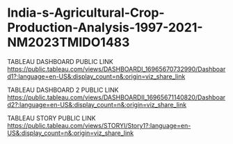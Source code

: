 # India-s-Agricultural-Crop-Production-Analysis-1997-2021-NM2023TMIDO1483

TABLEAU DASHBOARD PUBLIC LINK
https://public.tableau.com/views/DASHBOARDI_16965670732990/Dashboard1?:language=en-US&:display_count=n&:origin=viz_share_link

TABLEAU DASHBOARD 2 PUBLIC LINK
https://public.tableau.com/views/DASHBOARDII_16965671140820/Dashboard2?:language=en-US&:display_count=n&:origin=viz_share_link

TABLEAU STORY PUBLIC LINK
https://public.tableau.com/views/STORYI/Story1?:language=en-US&:display_count=n&:origin=viz_share_link
